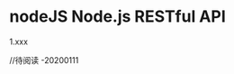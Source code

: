 <!--
 * @Descripttion: 
 * @version: 
 * @Author: wenq
 * @Date: 2020-01-01 19:55:03
 * @LastEditors  : wenq
 * @LastEditTime : 2020-01-11 20:24:48
 -->
# nodeJS Node.js RESTful API

1.xxx

//待阅读 -20200111